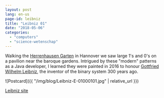 ```yaml
---
layout: post
lang: en-us
page-id: leibniz
title: "Leibniz 01"
date: "2018-05-06"
categories:
  - "computers"
  - "science-wetenschap"
---
```


Walking the [Herrenhausen Garten](http://www.herrenhaeuser-gaerten.de) in Hannover we saw large 1's and 0's on a pavilion
near the baroque gardens. Intrigued by these "modern" patterns as a Java developer, I
learned they were painted in 2016 to honour [Gottfried Wilhelm Leibniz](http://leibniz-binary.com), the
inventor of the binary system 300 years ago.

![Postcard]({{ "/img/blog/Leibniz-E-01000101.jpg" | relative_url }})

[Leibniz site](http://leibniz-binary.com/binaercode-alphabet)
